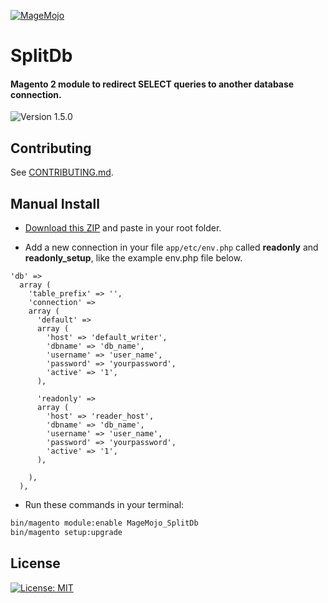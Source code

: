 
[![MageMojo](https://magetalk.com/wp-content/uploads/2017/11/q7xJZaM5TImMN7mUIb0c.png)](https://magemojo.com/)

# SplitDb
#### Magento 2 module to redirect SELECT queries to another database connection.  

![Version 1.5.0](https://img.shields.io/badge/Version-1.5.0-green.svg)

## Contributing
See [CONTRIBUTING.md](CONTRIBUTING.md).

## Manual Install

- [Download this ZIP](https://github.com/magemojo/m2-ce-splitdb/archive/master.zip) and paste in your root folder.

- Add a new connection in your file `app/etc/env.php` called **readonly** and **readonly_setup**, like the example env.php file below.

```
'db' =>
  array (
    'table_prefix' => '',
    'connection' =>
    array (
      'default' =>
      array (
        'host' => 'default_writer',
        'dbname' => 'db_name',
        'username' => 'user_name',
        'password' => 'yourpassword',
        'active' => '1',
      ),

      'readonly' =>
      array (
        'host' => 'reader_host',
        'dbname' => 'db_name',
        'username' => 'user_name',
        'password' => 'yourpassword',
        'active' => '1',
      ),

    ),
  ),
```

- Run these commands in your terminal:

```bash
bin/magento module:enable MageMojo_SplitDb
bin/magento setup:upgrade
```

## License
[![License: MIT](https://img.shields.io/badge/License-MIT-yellow.svg)](https://opensource.org/licenses/MIT)



